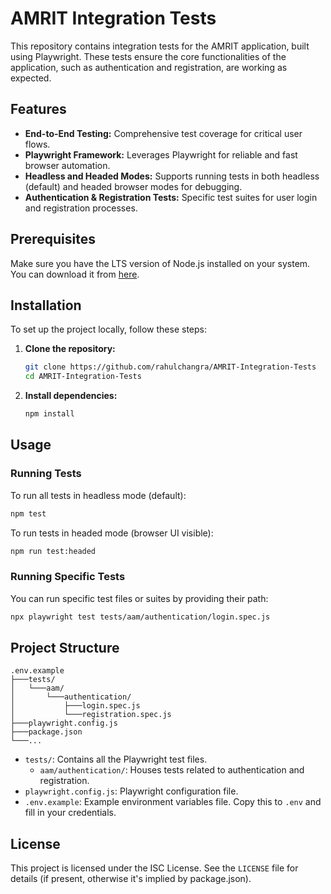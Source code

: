 # AMRIT Integration Tests

This repository contains integration tests for the AMRIT application, built using Playwright. These tests ensure the core functionalities of the application, such as authentication and registration, are working as expected.

## Features

- **End-to-End Testing:** Comprehensive test coverage for critical user flows.
- **Playwright Framework:** Leverages Playwright for reliable and fast browser automation.
- **Headless and Headed Modes:** Supports running tests in both headless (default) and headed browser modes for debugging.
- **Authentication & Registration Tests:** Specific test suites for user login and registration processes.

## Prerequisites

Make sure you have the LTS version of Node.js installed on your system. You can download it from [here](https://nodejs.org/).

## Installation

To set up the project locally, follow these steps:

1.  **Clone the repository:**

    ```bash
    git clone https://github.com/rahulchangra/AMRIT-Integration-Tests
    cd AMRIT-Integration-Tests
    ```

2.  **Install dependencies:**

    ```bash
    npm install
    ```

## Usage

### Running Tests

To run all tests in headless mode (default):

```bash
npm test
```

To run tests in headed mode (browser UI visible):

```bash
npm run test:headed
```

### Running Specific Tests

You can run specific test files or suites by providing their path:

```bash
npx playwright test tests/aam/authentication/login.spec.js
```

## Project Structure

```
.env.example
├───tests/
│   └───aam/
│       └───authentication/
│           ├───login.spec.js
│           └───registration.spec.js
├───playwright.config.js
├───package.json
└───...
```

- `tests/`: Contains all the Playwright test files.
  - `aam/authentication/`: Houses tests related to authentication and registration.
- `playwright.config.js`: Playwright configuration file.
- `.env.example`: Example environment variables file. Copy this to `.env` and fill in your credentials.

## License

This project is licensed under the ISC License. See the `LICENSE` file for details (if present, otherwise it's implied by package.json).